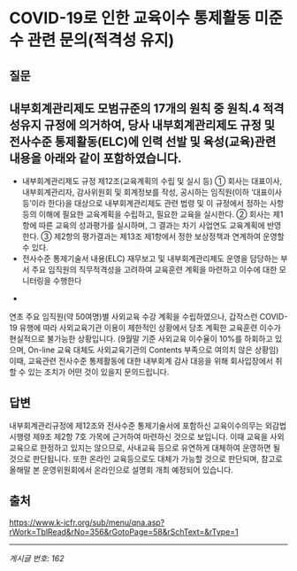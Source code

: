 # COVID-19로 인한 교육이수 통제활동 미준수 관련 문의(적격성 유지)

## 질문
내부회계관리제도 모범규준의 17개의 원칙 중 원칙.4 적격성유지 규정에 의거하여, 당사 내부회계관리제도 규정 및 전사수준 통제활동(ELC)에 인력 선발 및 육성(교육)관련 내용을 아래와 같이 포함하였습니다.
-
* 내부회계관리제도 규정
제12조(교육계획의 수립 및 실시 등)
① 회사는 대표이사, 내부회계관리자, 감사위원회 및 회계정보를 작성, 공시하는 임직원(이하 ‘대표이사 등’이라 한다)을 대상으로 내부회계관리제도 관련 법령 및 이 규정에서 정하는 사항 등의 이해에 필요한 교육계획을 수립하고, 필요한 교육을 실시한다.
② 회사는 제1항에 따른 교육의 성과평가를 실시하며, 그 결과는 차기 사업연도 교육계획에 반영한다.
③ 제2항의 평가결과는 제13조 제1항에서 정한 보상정책과 연계하여 운영할 수 있다.
* 전사수준 통제기술서 내용(ELC)
재무보고 및 내부회계관리제도 운영을 담당하는 부서 주요 임직원의 직무적격성을 고려하여 교육훈련 계획을 마련하고 이수에 대한 모니터링을 수행한다
-
연초 주요 임직원(약 50여명)별 사외교육 수강 계획을 수립하였으나, 갑작스런 COVID-19 유행에 따라 사외교육기관 이용이 제한적인 상황에서 당초 계획한 교육훈련 이수가 현실적으로 불가능한 상황입니다.
(9월말 기준 사외교육 이수율이 10%를 하회하고 있으며, On-line 교육 대체도 사외교육기관의 Contents 부족으로 여의치 않은 상황임)
이때, 교육관련 전사수준 통제활동에 대한 내부회계 감사 대응을 위해 회사입장에서 취할 수 있는 조치가 어떤 것이 있을지 문의드립니다.

## 답변
내부회계관리규정에 제12조와 전사수준 통제기술서에 포함하신 교육이수의무는 외감법 시행령 제9조 제2항 7호 가목에 근거하여 마련하신 것으로 보입니다. 이때 교육을 사외교육으로 한정하고 있지는 않으므로, 사내교육 등으로 유연하게 대체하여 운영하면 될 것으로 판단됩니다.
또한 온라인 교육등으로도 대체가 가능할 것으로 판단되며, 참고로 올해말 본 운영위원회에서 온라인으로 설명회 개최 예정되어 있습니다.

## 출처
https://www.k-icfr.org/sub/menu/qna.asp?rWork=TblRead&rNo=356&rGotoPage=58&rSchText=&rType=1

---
*게시글 번호: 162*

